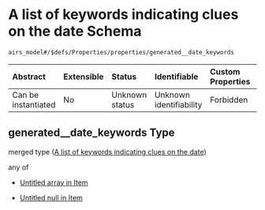 # A list of keywords indicating clues on the date Schema

```txt
airs_model#/$defs/Properties/properties/generated__date_keywords
```



| Abstract            | Extensible | Status         | Identifiable            | Custom Properties | Additional Properties | Access Restrictions | Defined In                                                      |
| :------------------ | :--------- | :------------- | :---------------------- | :---------------- | :-------------------- | :------------------ | :-------------------------------------------------------------- |
| Can be instantiated | No         | Unknown status | Unknown identifiability | Forbidden         | Allowed               | none                | [model.schema.json\*](model.schema.json "open original schema") |

## generated\_\_date\_keywords Type

merged type ([A list of keywords indicating clues on the date](model-defs-properties-properties-a-list-of-keywords-indicating-clues-on-the-date.md))

any of

* [Untitled array in Item](model-defs-properties-properties-a-list-of-keywords-indicating-clues-on-the-date-anyof-0.md "check type definition")

* [Untitled null in Item](model-defs-properties-properties-a-list-of-keywords-indicating-clues-on-the-date-anyof-1.md "check type definition")
